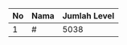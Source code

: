| No | Nama            | Jumlah Level |
|----|-----------------|--------------|
| 1  | #    |    5038        |
